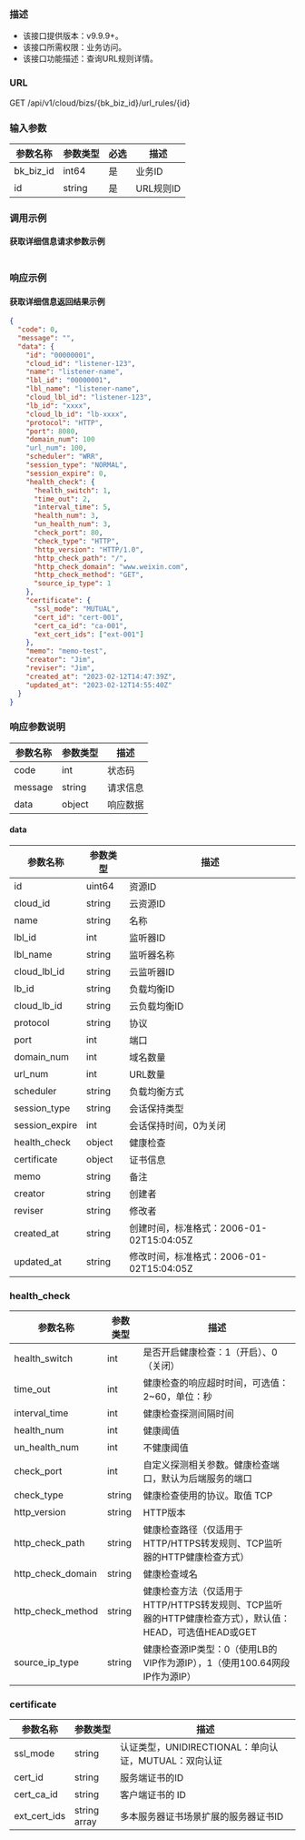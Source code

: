### 描述

- 该接口提供版本：v9.9.9+。
- 该接口所需权限：业务访问。
- 该接口功能描述：查询URL规则详情。

### URL

GET /api/v1/cloud/bizs/{bk_biz_id}/url_rules/{id}

### 输入参数

| 参数名称   | 参数类型 | 必选 | 描述     |
|-----------|--------|-----|----------|
| bk_biz_id | int64  | 是  | 业务ID    |
| id        | string | 是  | URL规则ID |

### 调用示例

#### 获取详细信息请求参数示例

```json
```

### 响应示例

#### 获取详细信息返回结果示例

```json
{
  "code": 0,
  "message": "",
  "data": {
    "id": "00000001",
    "cloud_id": "listener-123",
    "name": "listener-name",
    "lbl_id": "00000001",
    "lbl_name": "listener-name",
    "cloud_lbl_id": "listener-123",
    "lb_id": "xxxx",
    "cloud_lb_id": "lb-xxxx",
    "protocol": "HTTP",
    "port": 8080,
    "domain_num": 100
    "url_num": 100,
    "scheduler": "WRR",
    "session_type": "NORMAL",
    "session_expire": 0,
    "health_check": {
      "health_switch": 1,
      "time_out": 2,
      "interval_time": 5,
      "health_num": 3,
      "un_health_num": 3,
      "check_port": 80,
      "check_type": "HTTP",
      "http_version": "HTTP/1.0",
      "http_check_path": "/",
      "http_check_domain": "www.weixin.com",
      "http_check_method": "GET",
      "source_ip_type": 1
    },
    "certificate": {
      "ssl_mode": "MUTUAL",
      "cert_id": "cert-001",
      "cert_ca_id": "ca-001",
      "ext_cert_ids": ["ext-001"]
    },
    "memo": "memo-test",
    "creator": "Jim",
    "reviser": "Jim",
    "created_at": "2023-02-12T14:47:39Z",
    "updated_at": "2023-02-12T14:55:40Z"
  }
}
```

### 响应参数说明

| 参数名称 | 参数类型 | 描述    |
|---------|--------|---------|
| code    | int    | 状态码   |
| message | string | 请求信息 |
| data    | object | 响应数据 |

#### data

| 参数名称                | 参数类型         | 描述                                   |
|------------------------|----------------|---------------------------------------|
| id                     | uint64         | 资源ID                                 |
| cloud_id               | string         | 云资源ID                                |
| name                   | string         | 名称                                   |
| lbl_id                 | int            | 监听器ID                               |
| lbl_name               | string         | 监听器名称                              |
| cloud_lbl_id           | string         | 云监听器ID                             |
| lb_id                  | string         | 负载均衡ID                              |
| cloud_lb_id            | string         | 云负载均衡ID                            |
| protocol               | string         | 协议                                   |
| port                   | int            | 端口                                   |
| domain_num             | int            | 域名数量                                |
| url_num                | int            | URL数量                                |
| scheduler              | string         | 负载均衡方式                             |
| session_type           | string         | 会话保持类型                             |
| session_expire         | int            | 会话保持时间，0为关闭                     |
| health_check           | object         | 健康检查                                |
| certificate            | object         | 证书信息                                |
| memo                   | string         | 备注                                    |
| creator                | string         | 创建者                                  |
| reviser                | string         | 修改者                                  |
| created_at             | string         | 创建时间，标准格式：2006-01-02T15:04:05Z   |
| updated_at             | string         | 修改时间，标准格式：2006-01-02T15:04:05Z   |

### health_check

| 参数名称           | 参数类型 | 描述        |
|-------------------|--------|-------------|
| health_switch     | int    | 是否开启健康检查：1（开启）、0（关闭）  |
| time_out          | int    | 健康检查的响应超时时间，可选值：2~60，单位：秒 |
| interval_time     | int    | 健康检查探测间隔时间 |
| health_num        | int    | 健康阈值 |
| un_health_num     | int    | 不健康阈值 |
| check_port        | int    | 自定义探测相关参数。健康检查端口，默认为后端服务的端口 |
| check_type        | string | 健康检查使用的协议。取值 TCP | HTTP | HTTPS | GRPC | PING | CUSTOM  |
| http_version      | string | HTTP版本  |
| http_check_path   | string | 健康检查路径（仅适用于HTTP/HTTPS转发规则、TCP监听器的HTTP健康检查方式） |
| http_check_domain | string | 健康检查域名 |
| http_check_method | string | 健康检查方法（仅适用于HTTP/HTTPS转发规则、TCP监听器的HTTP健康检查方式），默认值：HEAD，可选值HEAD或GET |
| source_ip_type    | string | 健康检查源IP类型：0（使用LB的VIP作为源IP），1（使用100.64网段IP作为源IP） |

### certificate

| 参数名称      | 参数类型       | 描述          |
|--------------|--------------|---------------|
| ssl_mode     | string       | 认证类型，UNIDIRECTIONAL：单向认证，MUTUAL：双向认证  |
| cert_id      | string       | 服务端证书的ID  |
| cert_ca_id   | string       | 客户端证书的 ID |
| ext_cert_ids | string array | 多本服务器证书场景扩展的服务器证书ID |

